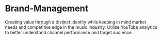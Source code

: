 # Brand-Management
Creating value through a distinct identity while keeping in mind market needs and competitive edge in the music industry. Utilize YouTube analytics to better understand channel performance and target audience.

